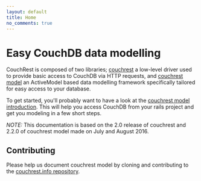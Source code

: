 ```yaml
---
layout: default
title: Home
no_comments: true
---
```


# Easy CouchDB data modelling

CouchRest is composed of two libraries; [couchrest](/couchrest/index.html) a low-level driver used to provide basic access to CouchDB via HTTP requests, and [couchrest model](/model/index.html) an ActiveModel based data modelling framework specifically tailored for easy access to your database.

To get started, you'll probably want to have a look at the [couchrest model introduction](/model/index.html). This will help you access CouchDB from your rails project and get you modeling in a few short steps.

*NOTE:* This documentation is based on the 2.0 release of couchrest and 2.2.0 of couchrest model made on July and August 2016.

## Contributing

Please help us document couchrest model by cloning and contributing to the [couchrest.info repository](https://github.com/couchrest/couchrest.github.com).

